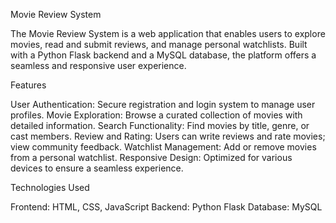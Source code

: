 Movie Review System

The Movie Review System is a web application that enables users to explore movies, read and submit reviews, and manage personal watchlists. Built with a Python Flask backend and a MySQL database, the platform offers a seamless and responsive user experience.

Features

User Authentication: Secure registration and login system to manage user profiles.
Movie Exploration: Browse a curated collection of movies with detailed information.
Search Functionality: Find movies by title, genre, or cast members.
Review and Rating: Users can write reviews and rate movies; view community feedback.
Watchlist Management: Add or remove movies from a personal watchlist.
Responsive Design: Optimized for various devices to ensure a seamless experience.

Technologies Used

Frontend: HTML, CSS, JavaScript
Backend: Python Flask
Database: MySQL
